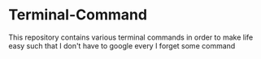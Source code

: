 # Terminal-Command

This repository contains various terminal commands in order to make life easy such that I don't have to google every I forget some command
